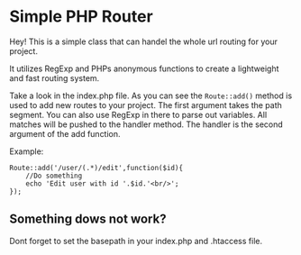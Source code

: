 # Simple PHP Router

Hey! This is a simple class that can handel the whole url routing for your project.

It utilizes RegExp and PHPs anonymous functions to create a lightweight and fast routing system.

Take a look in the index.php file. As you can see the ```Route::add()``` method is used to add new routes to your project.
The first argument takes the path segment. You can also use RegExp in there to parse out variables. 
All matches will be pushed to the handler method. The handler is the second argument of the add function.

Example:
```
Route::add('/user/(.*)/edit',function($id){
	//Do something
	echo 'Edit user with id '.$id.'<br/>';
});
```

## Something dows not work?
Dont forget to set the basepath in your index.php and .htaccess file.
